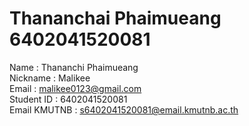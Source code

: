 # Thananchai Phaimueang 6402041520081

Name : Thananchi Phaimueang<br>
Nickname : Malikee<br>
Email : malikee0123@gmail.com<br>
Student ID : 6402041520081<br>
Email KMUTNB : s6402041520081@email.kmutnb.ac.th<br>